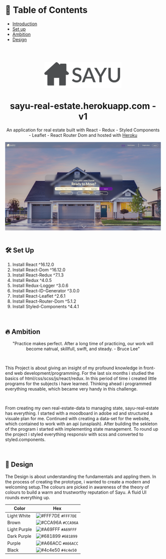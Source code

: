 # 📄 Table of Contents  
- [Introduction](#introduction)  
- [Set up](#setup) 
- [Ambition](#ambition)
- [Design](#design)

</br>
</br>
</br>

<div align="center" name="introduction">
  <img alt="Logo" src="src/readme/Sayu-Logo.png" width="250"/>
</div>
<h1 align="center">
 sayu-real-estate.herokuapp.com - v1
</h1>
<p align="center">
An application for real estate built with React - Redux - Styled Components - Leaflet - React Router Dom and hosted with <a href="https://heroku.com/" target="_blank">Heroku</a>
</p>
<div align="center">
  <img alt="Logo" src="src/readme/sayu-real-estate-preview.png" />
</div>

</br>

## <div name="setup"> 🛠 Set Up </div>

1. Install React ^16.12.0
2. Install React-Dom ^16.12.0
3. Install React-Redux ^7.1.3
4. Install Redux ^4.0.5
5. Install Redux-Logger ^3.0.6 
6. Install React-ID-Generator ^3.0.0
7. Install React-Leaflet ^2.6.1
8. Install React-Router-Dom ^5.1.2
9. Install Styled-Components ^4.4.1

</br>

## <div name="ambition"> 🔥 Ambition </div>

<p align="center">
"Practice makes perfect. After a long time of practicing, our work will become natrual, skillfull, swift, and steady. - Bruce Lee"
</p>

</br>

<p>
This Project is about giving an insight of my profound knowledge in front-end web development/programming. For the last six months i studied the basics of html/css/scss/js/react/redux. In this period of time i created little programs for the subjects i have learned. Thinking ahead i programmed everything reusable, which became very handy in this challenge.
</p>

</br>

<p>
From creating my own real-estate-data to managing state, sayu-real-estate has everything. I started with a moodboard in adobe xd and structured a visuale plan for me. Continued with creating a data-set for the website, which contained to work with an api (unsplash). After building the sekleton of the program i started with implementing state management. To round up the project i styled everything responsiv with scss and converted to styled.components.
</p>
  
</br>
  
 
## <div name="design"> 🔱 Design </div>

<p> The Design is about understanding the fundamentals and appling them. In the process of creating the prototype, i wanted to create a modern and welcoming setup.The colours are picked in awareness of the theory of colours to build a warm and trustworthy reputation of Sayu. A fluid UI rounds everything up.</p>


| Color          | Hex                                                                |
| -------------- | ------------------------------------------------------------------ |
| Light White    | ![#FFF7DE](https://via.placeholder.com/10/FFF7DE?text=+) `#FFF7DE` |
| Brown          | ![#CCA96A](https://via.placeholder.com/10/CCA96A?text=+) `#CCA96A` |
| Light Purple   | ![#A69FFF](https://via.placeholder.com/10/A69FFF?text=+) `#A69FFF` |
| Dark Purple    | ![#681899](https://via.placeholder.com/10/681899?text=+) `#681899` |
| Purple         | ![#A66ACC](https://via.placeholder.com/10/A66ACC?text=+) `#A66ACC` |
| Black          | ![#4c4e50](https://via.placeholder.com/10/4c4e50?text=+) `#4c4e50` |



